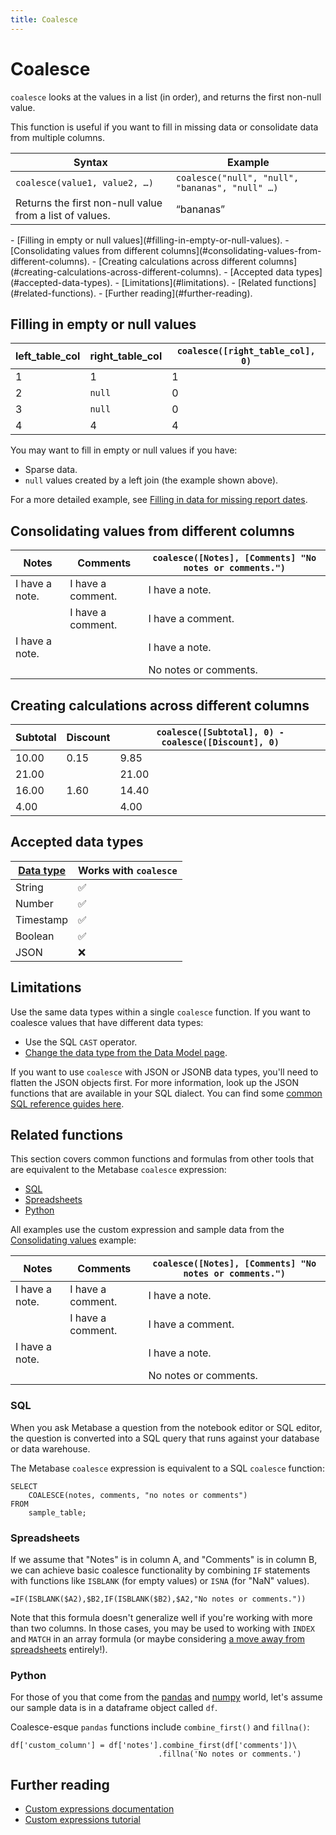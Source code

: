 ```yaml
---
title: Coalesce
---
```


# Coalesce

`coalesce` looks at the values in a list (in order), and returns the first non-null value.

This function is useful if you want to fill in missing data or consolidate data from multiple columns.

| Syntax                                                  | Example                                         |
| ------------------------------------------------------- | ----------------------------------------------- |
| `coalesce(value1, value2, …)`                           | `coalesce("null", "null", "bananas", "null" …)` |
| Returns the first non-null value from a list of values. | “bananas”                                       |

<div class='doc-toc' markdown=1>
- [Filling in empty or null values](#filling-in-empty-or-null-values).
- [Consolidating values from different columns](#consolidating-values-from-different-columns).
- [Creating calculations across different columns](#creating-calculations-across-different-columns).
- [Accepted data types](#accepted-data-types).
- [Limitations](#limitations).
- [Related functions](#related-functions).
- [Further reading](#further-reading).
</div>

## Filling in empty or null values

| left_table_col | right_table_col   | `coalesce([right_table_col], 0)` |
| -------------- | ----------------- | -------------------------------------------------- |
| 1              | 1                 | 1                                                  |
| 2              | `null`            | 0                                                  |
| 3              | `null`            | 0                                                  |
| 4              | 4                 | 4                                                  |

You may want to fill in empty or null values if you have:

- Sparse data.
- `null` values created by a left join (the example shown above).

For a more detailed example, see [Filling in data for missing report dates][missing-dates].

## Consolidating values from different columns

| Notes          | Comments          | `coalesce([Notes], [Comments] "No notes or comments.")` |
| -------------- | ----------------- | ------------------------------------------------------- |
| I have a note. | I have a comment. | I have a note.                                          |
|                | I have a comment. | I have a comment.                                       |
| I have a note. |                   | I have a note.                                          |
|                |                   | No notes or comments.                                   |

## Creating calculations across different columns

| Subtotal | Discount | `coalesce([Subtotal], 0) - coalesce([Discount], 0)` |
| -------- | -------- | --------------------------------------------------- |
| 10.00    | 0.15     | 9.85                                                |
| 21.00    |          | 21.00                                               |
| 16.00    | 1.60     | 14.40                                               |
| 4.00     |          | 4.00                                                |

## Accepted data types

| [Data type][data-types] | Works with `coalesce` |
| ----------------------- | --------------------- |
| String                  | ✅                    |
| Number                  | ✅                    |
| Timestamp               | ✅                    |
| Boolean                 | ✅                    |
| JSON                    | ❌                    |

## Limitations

Use the same data types within a single `coalesce` function. If you want to coalesce values that have different data types:

- Use the SQL `CAST` operator.
- [Change the data type from the Data Model page][cast-data-type].

If you want to use `coalesce` with JSON or JSONB data types, you'll need to flatten the JSON objects first. For more information, look up the JSON functions that are available in your SQL dialect. You can find some [common SQL reference guides here][sql-reference-guide].

## Related functions

This section covers common functions and formulas from other tools that are equivalent to the Metabase `coalesce` expression:

- [SQL](#sql)
- [Spreadsheets](#spreadsheets)
- [Python](#python)

All examples use the custom expression and sample data from the [Consolidating values](#consolidating-values-from-different-columns) example:

| Notes          | Comments          | `coalesce([Notes], [Comments] "No notes or comments.")` |
| -------------- | ----------------- | ------------------------------------------------------- |
| I have a note. | I have a comment. | I have a note.                                          |
|                | I have a comment. | I have a comment.                                       |
| I have a note. |                   | I have a note.                                          |
|                |                   | No notes or comments.                                   |

### SQL

When you ask Metabase a question from the notebook editor or SQL editor, the question is converted into a SQL query that runs against your database or data warehouse.

The Metabase `coalesce` expression is equivalent to a SQL `coalesce` function:

```
SELECT
    COALESCE(notes, comments, "no notes or comments")
FROM
    sample_table;
```

### Spreadsheets

If we assume that "Notes" is in column A, and "Comments" is in column B, we can achieve basic coalesce functionality by combining `IF` statements with functions like `ISBLANK` (for empty values) or `ISNA` (for "NaN" values).

```
=IF(ISBLANK($A2),$B2,IF(ISBLANK($B2),$A2,"No notes or comments."))
```

Note that this formula doesn't generalize well if you're working with more than two columns. In those cases, you may be used to working with `INDEX` and `MATCH` in an array formula (or maybe considering [a move away from spreadsheets][spreadsheets-to-bi] entirely!).

### Python

For those of you that come from the [pandas][pandas] and [numpy][numpy] world, let's assume our sample data is in a dataframe object called `df`.

Coalesce-esque `pandas` functions include `combine_first()` and `fillna()`:

```
df['custom_column'] = df['notes'].combine_first(df['comments'])\
                                 .fillna('No notes or comments.')
```

## Further reading

- [Custom expressions documentation](../expressions.md)
- [Custom expressions tutorial][custom-expressions-learn]

[cast-data-type]: ../../administration-guide/03-metadata-editing#casting-to-a-specific-data-type
[custom-expressions-learn]: /learn/questions/custom-expressions
[data-types]: /learn/databases/data-types-overview#examples-of-data-types
[missing-dates]: /learn/debugging-sql/sql-logic-missing-data#how-to-fill-in-data-for-missing-report-dates
[numpy]: https://numpy.org/doc/
[pandas]: https://pandas.pydata.org/pandas-docs/stable/
[spreadsheets-to-bi]: /blog/spreadsheets-to-bi
[sql-reference-guide]: /learn/debugging-sql/sql-syntax.html#common-sql-reference-guides
